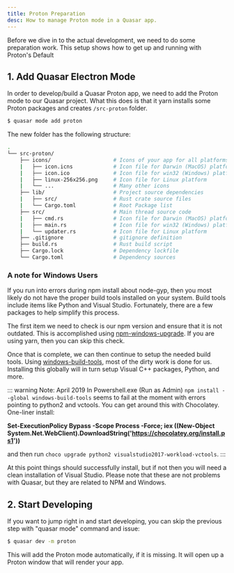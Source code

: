 ```yaml
---
title: Proton Preparation
desc: How to manage Proton mode in a Quasar app.
---
```

Before we dive in to the actual development, we need to do some preparation work. This setup shows how to get up and running with Proton's Default 

## 1. Add Quasar Electron Mode
In order to develop/build a Quasar Proton app, we need to add the Proton mode to our Quasar project. What this does is that it yarn installs some Proton packages and creates `/src-proton` folder.
```bash
$ quasar mode add proton
```

The new folder has the following structure:
```bash
.
└── src-proton/
    ├── icons/                    # Icons of your app for all platforms
    |   ├── icon.icns             # Icon file for Darwin (MacOS) platform
    |   ├── icon.ico              # Icon file for win32 (Windows) platform
    |   ├── linux-256x256.png     # Icon file for Linux platform
    |   └── ...                   # Many other icons
    ├── lib/                      # Project source dependencies
    |   ├── src/                  # Rust crate source files 
    |   └── Cargo.toml            # Root Package list
    ├── src/                      # Main thread source code
    |   ├── cmd.rs                # Icon file for Darwin (MacOS) platform
    |   ├── main.rs               # Icon file for win32 (Windows) platform
    |   └── updater.rs            # Icon file for Linux platform
    ├── .gitignore                # gitignore definition
    ├── build.rs                  # Rust build script
    ├── Cargo.lock                # Dependency lockfile
    └── Cargo.toml                # Dependency sources
```

### A note for Windows Users
If you run into errors during npm install about node-gyp, then you most likely do not have the proper build tools installed on your system. Build tools include items like Python and Visual Studio. Fortunately, there are a few packages to help simplify this process.

The first item we need to check is our npm version and ensure that it is not outdated. This is accomplished using [npm-windows-upgrade](https://github.com/felixrieseberg/npm-windows-upgrade). If you are using yarn, then you can skip this check.

Once that is complete, we can then continue to setup the needed build tools. Using [windows-build-tools](https://github.com/felixrieseberg/windows-build-tools), most of the dirty work is done for us. Installing this globally will in turn setup Visual C++ packages, Python, and more.

::: warning Note: April 2019
In Powershell.exe (Run as Admin) `npm install --global windows-build-tools` seems to fail at the moment with errors pointing to python2 and vctools. You can get around this with Chocolatey. One-liner install:

**Set-ExecutionPolicy Bypass -Scope Process -Force; iex ((New-Object System.Net.WebClient).DownloadString('https://chocolatey.org/install.ps1'))**

and then run `choco upgrade python2 visualstudio2017-workload-vctools`.
:::

At this point things should successfully install, but if not then you will need a clean installation of Visual Studio. Please note that these are not problems with Quasar, but they are related to NPM and Windows.

## 2. Start Developing
If you want to jump right in and start developing, you can skip the previous step with "quasar mode" command and issue:

```bash
$ quasar dev -m proton
```

This will add the Proton mode automatically, if it is missing.
It will open up a Proton window that will render your app.
